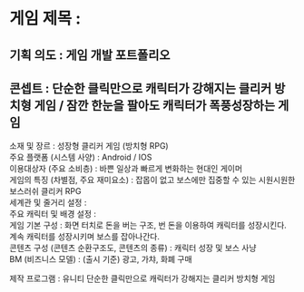 # 게임 제목 :
## 기획 의도 : 게임 개발 포트폴리오
## 콘셉트 : 단순한 클릭만으로 캐릭터가 강해지는 클리커 방치형 게임 / 잠깐 한눈을 팔아도 캐릭터가 폭풍성장하는 게임
 소재 및 장르 : 성장형 클리커 게임 (방치형 RPG) </br>
 주요 플랫폼 (시스템 사양) : Android / IOS</br>
이용대상자 (주요 소비층) : 바쁜 일상과 빠르게 변화하는 현대인 게이머</br>
게임의 특징 (차별점, 주요 재미요소) : 잡몹이 없고 보스에만 집중할 수 있는 시원시원한 보스러쉬 클리커 RPG</br>
세계관 및 줄거리 설정 : </br>
주요 캐릭터 및 배경 설정 : </br>
게임 기본 구성 : 화면 터치로 돈을 버는 구조, 번 돈을 이용하여 캐릭터를 성장시킨다. 계속 캐릭터를 성장시키며 보스를 잡아나간다.</br>
콘텐츠 구성 (콘텐츠 순환구조도, 콘텐츠의 종류) : 캐릭터 성장 및 보스 사냥</br>
BM (비즈니스 모델) : (출시 기준) 광고, 가챠, 화폐 구매</br>


제작 프로그램 : 유니티 
단순한 클릭만으로 캐릭터가 강해지는 클리커 방치형 게임
